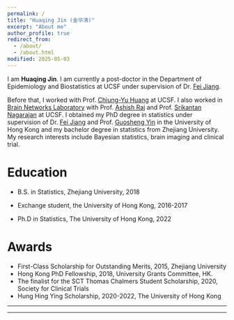 ```yaml
---
permalink: /
title: "Huaqing Jin (金华清)"
excerpt: "About me"
author_profile: true
redirect_from: 
  - /about/
  - /about.html
modified: 2025-05-03
---
```



I am **Huaqing Jin**. 
I am currently a post-doctor in the 
Department of Epidemiology and Biostatistics
at UCSF under supervision of 
Dr. [Fei Jiang](https://jianglab.ucsf.edu/home).

Before that, 
I worked with Prof. [Chiung-Yu Huang](https://profiles.ucsf.edu/chiung-yu.huang) 
at UCSF.
I also worked in [Brain Networks Laboratory](https://radiology.ucsf.edu/research/labs/brain-networks-lab) with
Prof. [Ashish Raj](https://radiology.ucsf.edu/people/ashish-raj) and
Prof. [Srikantan Nagarajan](https://profiles.ucsf.edu/srikantan.nagarajan) at UCSF.
I obtained my PhD degree in statistics under supervision of 
Dr. [Fei Jiang](https://jianglab.ucsf.edu/home) and
Prof. [Guosheng Yin](https://web.hku.hk/~gyin/) in the University of Hong Kong
and my bachelor degree in statistics from Zhejiang University.
My research interests include Bayesian statistics, brain imaging and clinical trial.


<!--
News
==== 
* 2025-01: I will join the Department of Statistics and Data Science at Tsinghua University as a tenure-track assistant professor in September 2025.
-->


Education
======
* B.S. in Statistics, Zhejiang University, 2018

* Exchange student, the University of Hong Kong, 2016-2017

* Ph.D in Statistics, The University of Hong Kong, 2022 


<!--
Programming 
======
* Python
* R
* C++

Languages
=======
* Chinese (native)
* English (fluent)
-->

  
Awards
======
<!--* First-Class Scholarship for Outstanding Students, 2015, Zhejiang University -->
* First-Class Scholarship for Outstanding Merits, 2015, Zhejiang University <!--* Fung Scholarship, 2016, Victor and William Fung Foundation -->
* Hong Kong PhD Fellowship, 2018, University Grants Committee, HK.
* The finalist for the SCT Thomas Chalmers Student Scholarship, 2020, Society for Clinical Trials
* Hung Hing Ying Scholarship, 2020-2022, The University of Hong Kong



----
----

<script type="text/javascript" id="clustrmaps" src="//clustrmaps.com/map_v2.js?d=YD-xsuqtgbR5Opk1qnMnnTE5uqO1LZA-btlGEZfmoRA&cl=ffffff&w=a"></script>